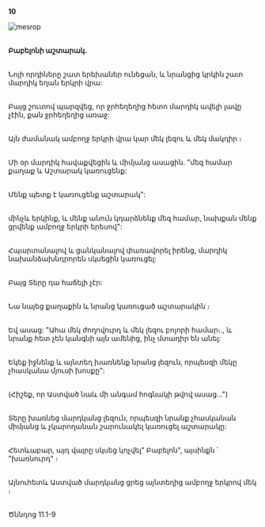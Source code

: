 **10**

![mesrop](https://volamar.ru/audio_video/foto/01/detbible/B32.BMP)

\
**Բաբելոնի աշտարակ.**

\
Նոյի որդիները շատ երեխաներ ունեցան, և նրանցից կրկին շատ մարդիկ եղան երկրի վրա:

\
Բայց շուտով պարզվեց, որ ջրհեղեղից հետո մարդիկ ավելի լավը չէին, քան ջրհեղեղից առաջ:

\
Այն ժամանակ ամբողջ երկրի վրա կար մեկ լեզու և մեկ մակդիր ։

\
Մի օր մարդիկ հավաքվեցին և միմյանց ասացին. "մեզ համար քաղաք և Աշտարակ կառուցենք:

\
Մենք պետք է կառուցենք աշտարակ":

\
մինչև երկինք, և մենք անուն կդարձնենք մեզ համար, նախքան մենք ցրվենք ամբողջ երկրի երեսով":

\
Հպարտանալով և ցանկանալով փառավորել իրենց, մարդիկ նախանձախնդրորեն սկսեցին կառուցել:

\
Բայց Տերը դա հաճելի չէր:

\
Նա նայեց քաղաքին և նրանց կառուցած աշտարակին ։

\
Եվ ասաց:
"Ահա մեկ ժողովուրդ և մեկ լեզու բոլորի համար։., և նրանք հետ չեն կանգնի այն ամենից, ինչ մտադիր են անել:

\
Եկեք իջնենք և այնտեղ խառնենք նրանց լեզուն, որպեսզի մեկը չհասկանա մյուսի խոսքը":

\
(Հիշեք, որ Աստված նաև մի անգամ հոգնակի թվով ասաց...")

\
Տերը խառնեց մարդկանց լեզուն, որպեսզի նրանք չհասկանան միմյանց և չկարողանան շարունակել կառուցել աշտարակը:

\
Հետևաբար, այդ վայրը սկսեց կոչվել" Բաբելոն", այսինքն ՝ "խառնուրդ" ։

\
Այնուհետև Աստված մարդկանց ցրեց այնտեղից ամբողջ երկրով մեկ ։

\
Ծննդոց 11.1-9
